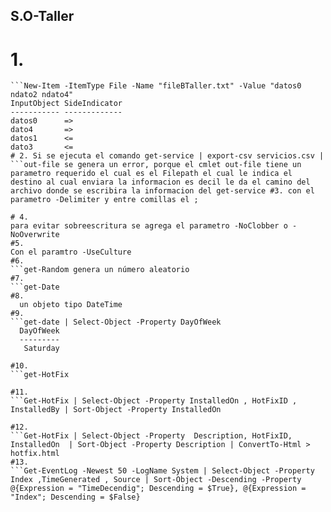 ## S.O-Taller
# 1.

```New-Item -ItemType File -Name "fileATaller.txt" -Value "datos1 ndato2 ndato3"
```New-Item -ItemType File -Name "fileBTaller.txt" -Value "datos0 ndato2 ndato4"
InputObject SideIndicator
----------- -------------
datos0      =>           
dato4       =>           
datos1      <=           
dato3       <=           
# 2. Si se ejecuta el comando get-service | export-csv servicios.csv | ```out-file se genera un error, porque el cmlet out-file tiene un parametro requerido el cual es el Filepath el cual le indica el destino al cual enviara la informacion es decil le da el camino del archivo donde se escribira la informacion del get-service #3. con el parametro -Delimiter y entre comillas el ;

# 4. 
para evitar sobreescritura se agrega el parametro -NoClobber o -NoOverwrite
#5.
Con el paramtro -UseCulture
#6.
```get-Random genera un número aleatorio
#7.
```get-Date
#8.
  un objeto tipo DateTime
#9.
```get-date | Select-Object -Property DayOfWeek
  DayOfWeek
  ---------
   Saturday

#10.
```get-HotFix

#11.
```Get-HotFix | Select-Object -Property InstalledOn , HotFixID , InstalledBy | Sort-Object -Property InstalledOn

#12.
```Get-HotFix | Select-Object -Property  Description, HotFixID, InstalledOn  | Sort-Object -Property Description | ConvertTo-Html > hotfix.html
#13.
```Get-EventLog -Newest 50 -LogName System | Select-Object -Property Index ,TimeGenerated , Source | Sort-Object -Descending -Property @{Expression = "TimeDecendig"; Descending = $True}, @{Expression = "Index"; Descending = $False}
